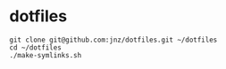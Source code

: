 # dotfiles

    git clone git@github.com:jnz/dotfiles.git ~/dotfiles
    cd ~/dotfiles
    ./make-symlinks.sh

